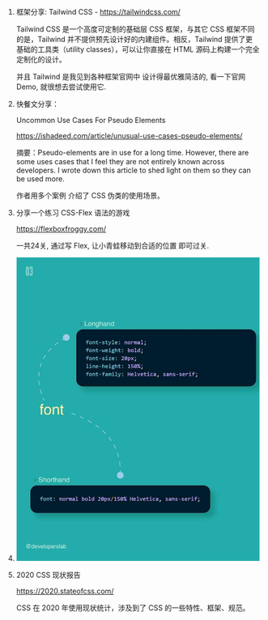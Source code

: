 1. 框架分享: 
   Tailwind CSS - https://tailwindcss.com/

   Tailwind CSS 是一个高度可定制的基础层 CSS 框架，与其它 CSS 框架不同的是，Tailwind 并不提供预先设计好的内建组件。相反，Tailwind 提供了更基础的工具类（utility classes），可以让你直接在 HTML 源码上构建一个完全定制化的设计。

   并且 Tailwind 是我见到各种框架官网中 设计得最优雅简洁的, 看一下官网Demo, 就很想去尝试使用它. 
   
2. 快餐文分享：

   Uncommon Use Cases For Pseudo Elements

   https://ishadeed.com/article/unusual-use-cases-pseudo-elements/

   摘要：Pseudo-elements are in use for a long time. However, there are some uses cases that I feel they are not entirely known across developers. I wrote down this article to shed light on them so they can be used more.

   作者用多个案例 介绍了 CSS 伪类的使用场景。
   
3. 分享一个练习 CSS-Flex 语法的游戏

   https://flexboxfroggy.com/

   一共24关, 通过写 Flex, 让小青蛙移动到合适的位置 即可过关.
   
4. ![image-20201212212132061](docs/image-20201212212132061.png)

5. 2020 CSS 现状报告

   https://2020.stateofcss.com/

   CSS 在 2020 年使用现状统计，涉及到了 CSS 的一些特性、框架、规范。